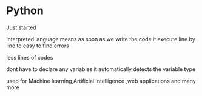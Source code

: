 # Python
Just started


interpreted language means as soon as we write the code it execute line by line to easy to find errors


less lines of codes


dont have to declare any variables it automatically detects the variable type


used for Machine learning,Artificial Intelligence ,web applications and many more


